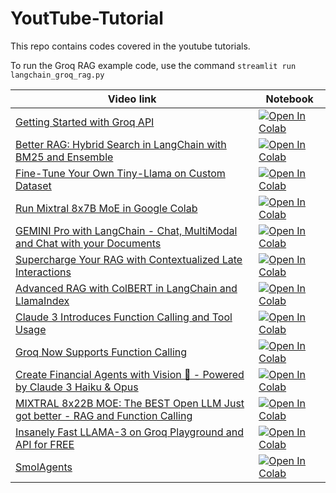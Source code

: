 # YoutTube-Tutorial
This repo contains codes covered in the youtube tutorials. 

To run the Groq RAG example code, use the command `streamlit run langchain_groq_rag.py`

| Video link | Notebook |
| --- | ----------- |
| [Getting Started with Groq API](https://youtu.be/S53BanCP14c) |[![Open In Colab](https://colab.research.google.com/assets/colab-badge.svg)](http://tinyurl.com/2nxdv2m8)|
| [Better RAG: Hybrid Search in LangChain with BM25 and Ensemble](https://youtu.be/r2m9DbEmeqI) |[![Open In Colab](https://colab.research.google.com/assets/colab-badge.svg)](http://tinyurl.com/33wc8sav)|
| [Fine-Tune Your Own Tiny-Llama on Custom Dataset](https://youtu.be/OVqe6GTrDFM) |[![Open In Colab](https://colab.research.google.com/assets/colab-badge.svg)](http://tinyurl.com/4eny9cvc)|
| [Run Mixtral 8x7B MoE in Google Colab](https://youtu.be/Zo3CTapKJ4I) |[![Open In Colab](https://colab.research.google.com/assets/colab-badge.svg)](http://tinyurl.com/2nn5snb4)|
| [GEMINI Pro with LangChain - Chat, MultiModal and Chat with your Documents](https://youtu.be/7h8ZHSkAkas) |[![Open In Colab](https://colab.research.google.com/assets/colab-badge.svg)](https://tinyurl.com/28bw3ntv)|
| [Supercharge Your RAG with Contextualized Late Interactions](https://youtu.be/xTzUn3G9YA0) |[![Open In Colab](https://colab.research.google.com/assets/colab-badge.svg)](https://tinyurl.com/czk85xfr)|
| [Advanced RAG with ColBERT in LangChain and LlamaIndex](https://youtu.be/kEgeegk9iqo) |[![Open In Colab](https://colab.research.google.com/assets/colab-badge.svg)](https://tinyurl.com/4dte2njt)|
| [Claude 3 Introduces Function Calling and Tool Usage](https://youtu.be/fDErWDOT4XE) |[![Open In Colab](https://colab.research.google.com/assets/colab-badge.svg)](https://tinyurl.com/y5kefhvn)|
| [Groq Now Supports Function Calling](https://youtu.be/ybau-0ZIsMc)|[![Open In Colab](https://colab.research.google.com/assets/colab-badge.svg)](https://tinyurl.com/5n9y2f2y)|
| [Create Financial Agents with Vision 👀 - Powered by Claude 3 Haiku & Opus](https://youtu.be/a5OW5UAyC3E)|[![Open In Colab](https://colab.research.google.com/assets/colab-badge.svg)](https://tinyurl.com/56krc8az)|
| [MIXTRAL 8x22B MOE: The BEST Open LLM Just got better - RAG and Function Calling](https://youtu.be/Zn7S5mLfkrc)|[![Open In Colab](https://colab.research.google.com/assets/colab-badge.svg)](https://tinyurl.com/b5h9v7w2)|
| [Insanely Fast LLAMA-3 on Groq Playground and API for FREE](https://youtu.be/ySwJT3Z1MFI)|[![Open In Colab](https://colab.research.google.com/assets/colab-badge.svg)](https://tinyurl.com/57yhf26h)|
| [SmolAgents](https://youtu.be/ySwJT3Z1MFI)|[![Open In Colab](https://colab.research.google.com/assets/colab-badge.svg)](https://tinyurl.com/c7ecntbz)|







